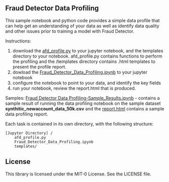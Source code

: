 
## Fraud Detector Data Profiling

This sample notebook and python code provides a simple data profile that can help get an understanding of your data as well as identify data quality and other issues prior to training a model with Fraud Detector. 

Instructions:
1. download the [afd_profile.py](afd_profile.py)  to your jupyter notebook, and the templates directory to your notebook. afd_profile.py contains functions to perform the profiling and the /templates directory contains .html templates to present the profile report. 
2. dowload the [Fraud_Detector_Data_Profiling.ipynb](Fraud_Detector_Data_Profiling.ipynb) to your jupyter notebook 
3. configure the notebook to point to your data, and identify the key fields
4. run your notebook, review the report.html that is produced. 

Samples:
[Fraud Detector Data Profiling-Sample_Results.ipynb](Fraud_Detector_Data_Profiling-Sample_Results.ipynb) - contains a sample result of running the data profiling notebook on the sample dataset **synthitic_newaccount_data_50k.csv** and the [report.html](https://htmlpreview.github.io/?https://github.com/aws-samples/aws-fraud-detector-samples/blob/master/Fraud%20Detector%20Data%20Profiling/report.html) contains a sample data profiling report. 

Each task is contained in its own directory, with the following structure:

```
[Jupyter Directory] /
    afd_profile.py
    Fraud_Detector_Data_Profiling.ipynb
    templates/
```

## License
This library is licensed under the MIT-0 License. See the LICENSE file.
